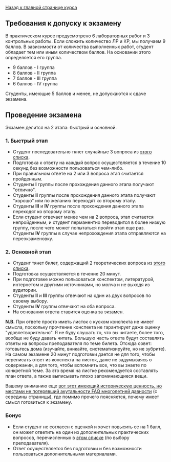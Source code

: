 [Назад к главной странице курса](https://github.com/db2016ss/syllabus)

## Требования к допуску к экзамену

В практическом курсе предусмотрено 6 лабораторных работ и 3 контрольных работы. Если сложить количество ЛР и КР, мы получаем 9 баллов. В зависимости от количества выполненных работ, студент обладает тем или иным количеством баллов. На основании этого определяется его группа.

* 9 баллов - I группа
* 8 баллов - II группа
* 7 баллов - III группа
* 6 баллов - IV группа

Студенты, имеющие 5 баллов и менее, не допускаются к сдаче экзамена.

## Проведение экзамена

Экзамен делится на 2 этапа: быстрый и основной.

### 1. Быстрый этап

* Студент последовательно тянет случайные 3 вопроса из [этого списка](https://github.com/db2016ss/syllabus/blob/master/exam/fast.md).
* Подготовка к ответу на каждый вопрос осуществляется в течение 10 секунд без возможности пользоваться чем-либо.
* При правильном ответе на 2 или 3 вопроса этап считается пройденным.
* Студенты __I__ группы после прохождения данного этапа получают "отлично".
* Студенты __II__ группы после прохождения данного этапа получают "хорошо" или по желанию переходят ко второму этапу.
* Студенты __III__ и __IV__ группы после прохождения данного этапа переходят ко второму этапу.
* Если студент отвечает менее чем на 2 вопроса, этап считается непройденным, и студент перманентно переводится в более низкую группу, после чего может попытаться пройти этап еще раз. Студенты __IV__ группы в случае непрохождения этапа отправляются на переэкзаменовку.

### 2. Основной этап

* Студент тянет билет, содержащий 2 теоретических вопроса из [этого списка](https://github.com/db2016ss/syllabus/blob/master/exam/theory.md).
* Подготовка осуществляется в течение 20 минут. 
* При подготовке можно пользоваться конспектом, литературой, интернетом и другими источниками, но молча и не выходя из аудитории.
* Студенты __II__ и __III__ группы отвечают на один из двух вопросов по своему выбору.
* Студенты __IV__ группы отвечают на оба вопроса.
* На основании ответа ставится оценка за экзамен.

__N.B.__ При ответе просто иметь листок с куском конспекта не имеет смысла, поскольку прочтение конспекта не гарантирует даже оценку "удовлетворительно". Я не буду слушать то, что вы читаете, более того, вообще не буду давать читать. Большую часть ответа будут составлять ответы на вопросы преподавателя по теме билета. Отсюда совет: готовьтесь дома (изучайте, вникайте, систематизируйте, но не зубрите). На самом экзамене 20 минут подготовки дается не для того, чтобы переписать ответ из конспекта на листок, даже не задумываясь о содержании, а для того, чтобы вспомнить все, что вы знаете по конкретной теме. За это время на листке рекомендуется составлять план ответа, а также выписывать плохо запоминающиеся вещи.

Вашему вниманию еще [вот этот имеющий историческую ценность, но местами не потерявший акутальности FAQ многолетней давности](http://aksenov.tk/guap/db/2012/ss/) (с середины страницы), где помимо прочего поясняется, почему имеет смысл готовиться к экзамену.

### Бонус

* Если студент не согласен с оценкой и хочет повысить ее на 1 балл, он может ответить на один из дополнительных практических вопросов, перечисленных в [этом списке](https://github.com/db2016ss/syllabus/blob/master/exam/practice.md) (по выбору преподавателя).
* Ответ осуществляется без подготовки и без возможности пользоваться дополнительными материалами.
